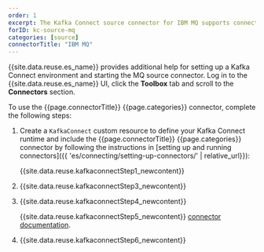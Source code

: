 ```yaml
---
order: 1
excerpt: The Kafka Connect source connector for IBM MQ supports connecting to IBM MQ in both bindings and client mode, and offers both exactly-once and at-least-once delivery of data from IBM MQ to Apache Kafka.
forID: kc-source-mq
categories: [source]
connectorTitle: "IBM MQ"
---
```


{{site.data.reuse.es_name}} provides additional help for setting up a Kafka Connect environment and starting the MQ source connector. Log in to the {{site.data.reuse.es_name}} UI, click the **Toolbox** tab and scroll to the **Connectors** section.

To use the {{page.connectorTitle}} {{page.categories}} connector, complete the following steps:

1. Create a `KafkaConnect` custom resource to define your Kafka Connect runtime and include the {{page.connectorTitle}} {{page.categories}} connector by following the instructions in [setting up and running connectors]({{ 'es/connecting/setting-up-connectors/' | relative_url}}):

   {{site.data.reuse.kafkaconnectStep1_newcontent}}

2. {{site.data.reuse.kafkaconnectStep3_newcontent}}  

3. {{site.data.reuse.kafkaconnectStep4_newcontent}}
   
   {{site.data.reuse.kafkaconnectStep5_newcontent}} [connector documentation](../../es/connecting/mq/source/).    
    
4. {{site.data.reuse.kafkaconnectStep6_newcontent}}
